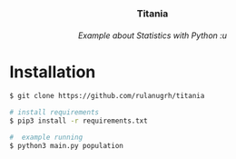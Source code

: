 <h3 align="center"> Titania </h3>
<h6 align="center"> Example about Statistics with Python :u </h6>

# Installation
```bash
$ git clone https://github.com/rulanugrh/titania

# install requirements
$ pip3 install -r requirements.txt

#  example running
$ python3 main.py population
```